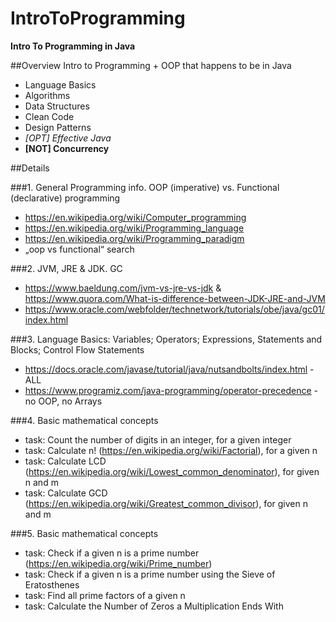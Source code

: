 # IntroToProgramming
**Intro To Programming in Java**


##Overview
Intro to Programming + OOP that happens to be in Java
  - Language Basics
  - Algorithms
  - Data Structures
  - Clean Code
  - Design Patterns
  - _[OPT] Effective Java_
  - **[NOT] Concurrency** 


##Details

###1. General Programming info. OOP (imperative) vs. Functional (declarative) programming
  - https://en.wikipedia.org/wiki/Computer_programming
  - https://en.wikipedia.org/wiki/Programming_language
  - https://en.wikipedia.org/wiki/Programming_paradigm
  - „oop vs functional“ search

###2. JVM, JRE & JDK. GC
  - https://www.baeldung.com/jvm-vs-jre-vs-jdk & https://www.quora.com/What-is-difference-between-JDK-JRE-and-JVM
  - https://www.oracle.com/webfolder/technetwork/tutorials/obe/java/gc01/index.html

###3. Language Basics: Variables; Operators; Expressions, Statements and Blocks; Control Flow Statements
  - https://docs.oracle.com/javase/tutorial/java/nutsandbolts/index.html - ALL
  - https://www.programiz.com/java-programming/operator-precedence - no OOP, no Arrays

###4. Basic mathematical concepts
  - task: Count the number of digits in an integer, for a given integer
  - task: Calculate n! (https://en.wikipedia.org/wiki/Factorial), for a given n
  - task: Calculate LCD (https://en.wikipedia.org/wiki/Lowest_common_denominator), for given n and m
  - task: Calculate GCD (https://en.wikipedia.org/wiki/Greatest_common_divisor), for given n and m

###5. Basic mathematical concepts
  - task: Check if a given n is a prime number (https://en.wikipedia.org/wiki/Prime_number)
  - task: Check if a given n is a prime number using the Sieve of Eratosthenes
  - task: Find all prime factors of a given n
  - task: Calculate the Number of Zeros a Multiplication Ends With
  